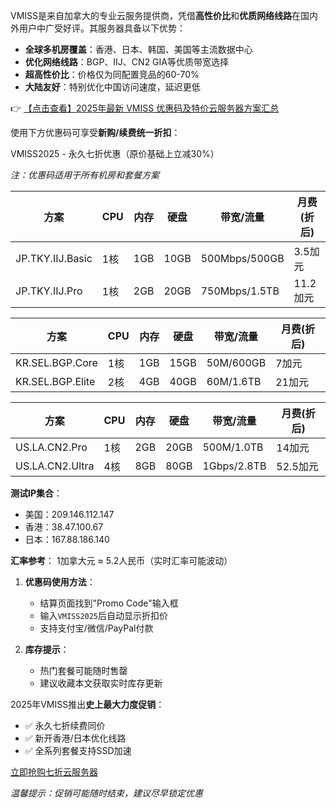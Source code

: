 

VMISS是来自加拿大的专业云服务提供商，凭借**高性价比**和**优质网络线路**在国内外用户中广受好评。其服务器具备以下优势：

- **全球多机房覆盖**：香港、日本、韩国、美国等主流数据中心
- **优化网络线路**：BGP、IIJ、CN2 GIA等优质带宽选择
- **超高性价比**：价格仅为同配置竞品的60-70%
- **大陆友好**：特别优化中国访问速度，延迟更低

👉 [【点击查看】2025年最新 VMISS 优惠码及特价云服务器方案汇总](https://bit.ly/Vmiss)


使用下方优惠码可享受**新购/续费统一折扣**：

VMISS2025 - 永久七折优惠（原价基础上立减30%）

*注：优惠码适用于所有机房和套餐方案*



| 方案        | CPU   | 内存 | 硬盘 | 带宽/流量       | 月费(折后) |
|-------------|-------|------|------|----------------|------------|
| JP.TKY.IIJ.Basic | 1核   | 1GB  | 10GB | 500Mbps/500GB  | 3.5加元    |
| JP.TKY.IIJ.Pro   | 1核   | 2GB  | 20GB | 750Mbps/1.5TB  | 11.2加元   |


| 方案        | CPU   | 内存 | 硬盘 | 带宽/流量     | 月费(折后) |
|-------------|-------|------|------|--------------|------------|
| KR.SEL.BGP.Core | 1核   | 1GB  | 15GB | 50M/600GB    | 7加元      |
| KR.SEL.BGP.Elite| 2核   | 4GB  | 40GB | 60M/1.6TB    | 21加元     |


| 方案          | CPU   | 内存 | 硬盘 | 带宽/流量     | 月费(折后) |
|---------------|-------|------|------|--------------|------------|
| US.LA.CN2.Pro | 1核   | 2GB  | 20GB | 500M/1.0TB   | 14加元     |
| US.LA.CN2.Ultra| 4核   | 8GB  | 80GB | 1Gbps/2.8TB  | 52.5加元   |


**测试IP集合**：
- 美国：209.146.112.147
- 香港：38.47.100.67
- 日本：167.88.186.140

**汇率参考**：
1加拿大元 ≈ 5.2人民币（实时汇率可能波动）


1. **优惠码使用方法**：
   - 结算页面找到"Promo Code"输入框
   - 输入`VMISS2025`后自动显示折扣价
   - 支持支付宝/微信/PayPal付款

2. **库存提示**：
   - 热门套餐可能随时售罄
   - 建议收藏本文获取实时库存更新


2025年VMISS推出**史上最大力度促销**：
- ✅ 永久七折续费同价
- ✅ 新开香港/日本优化线路
- ✅ 全系列套餐支持SSD加速

[立即抢购七折云服务器](https://bit.ly/Vmiss)

*温馨提示：促销可能随时结束，建议尽早锁定优惠*
